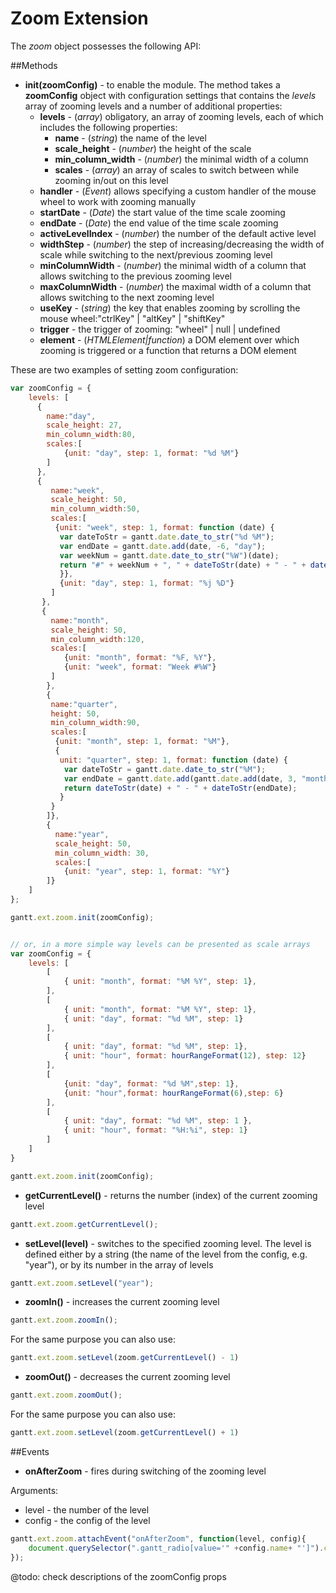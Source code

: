 Zoom Extension
==============

The *zoom* object possesses the following API:

##Methods

- **init(zoomConfig)** - to enable the module. The method takes a **zoomConfig** object with configuration settings that contains the *levels* array of zooming levels and a number of additional properties:
	- **levels** - (*array*) obligatory, an array of zooming levels, each of which includes the following properties:
    	- **name** - (*string*) the name of the level
    	- **scale_height** -  (*number*) the height of the scale
    	- **min_column_width** - (*number*) the minimal width of a column
    	- **scales** - (*array*) an array of scales to switch between while zooming in/out on this level
    - **handler** - (*Event*) allows specifying a custom handler of the mouse wheel to work with zooming manually
    - **startDate** - (*Date*) the start value of the time scale zooming
    - **endDate** - (*Date*) the end value of the time scale zooming
    - **activeLevelIndex** - (*number*) the number of the default active level
    - **widthStep** - (*number*) the step of increasing/decreasing the width of scale while switching to the next/previous zooming level
    - **minColumnWidth** - (*number*) the minimal width of a column that allows switching to the previous zooming level
    - **maxColumnWidth** - (*number*) the maximal width of a column that allows switching to the next zooming level
    - **useKey** - (*string*) the key that enables zooming by scrolling the mouse wheel:"ctrlKey" | "altKey" | "shiftKey"
    - **trigger** - the trigger of zooming: "wheel" | null | undefined 
    - **element** - (*HTMLElement|function*) a DOM element over which zooming is triggered or a function that returns a DOM element


These are two examples of setting zoom configuration:


~~~js
var zoomConfig = {
	levels: [
      {
        name:"day",
        scale_height: 27,
        min_column_width:80,
        scales:[
        	{unit: "day", step: 1, format: "%d %M"}
        ]
      },
      {
         name:"week",
         scale_height: 50,
         min_column_width:50,
         scales:[
          {unit: "week", step: 1, format: function (date) {
           var dateToStr = gantt.date.date_to_str("%d %M");
           var endDate = gantt.date.add(date, -6, "day");
           var weekNum = gantt.date.date_to_str("%W")(date);
           return "#" + weekNum + ", " + dateToStr(date) + " - " + dateToStr(endDate);
           }},
           {unit: "day", step: 1, format: "%j %D"}
         ]
       },
       {
         name:"month",
         scale_height: 50,
         min_column_width:120,
         scales:[
         	{unit: "month", format: "%F, %Y"},
         	{unit: "week", format: "Week #%W"}
         ]
        },
        {
         name:"quarter",
         height: 50,
         min_column_width:90,
         scales:[
          {unit: "month", step: 1, format: "%M"},
          {
           unit: "quarter", step: 1, format: function (date) {
            var dateToStr = gantt.date.date_to_str("%M");
            var endDate = gantt.date.add(gantt.date.add(date, 3, "month"), -1, "day");
            return dateToStr(date) + " - " + dateToStr(endDate);
           }
         }
  	    ]},
        {
          name:"year",
          scale_height: 50,
          min_column_width: 30,
          scales:[
          	{unit: "year", step: 1, format: "%Y"}
        ]}
    ]
};

gantt.ext.zoom.init(zoomConfig);


// or, in a more simple way levels can be presented as scale arrays
var zoomConfig = {
    levels: [
        [
            { unit: "month", format: "%M %Y", step: 1},
        ],
        [
            { unit: "month", format: "%M %Y", step: 1},
            { unit: "day", format: "%d %M", step: 1}
        ],
        [
            { unit: "day", format: "%d %M", step: 1},
            { unit: "hour", format: hourRangeFormat(12), step: 12}
        ],
        [
            {unit: "day", format: "%d %M",step: 1},
            {unit: "hour",format: hourRangeFormat(6),step: 6}
        ],
        [
            { unit: "day", format: "%d %M", step: 1 },
            { unit: "hour", format: "%H:%i", step: 1}
        ]
    ]
}

gantt.ext.zoom.init(zoomConfig);
~~~

- **getCurrentLevel()** - returns the number (index) of the current zooming level

~~~js
gantt.ext.zoom.getCurrentLevel();
~~~

- **setLevel(level)** - switches to the specified zooming level. The level is defined either by a string (the name of the level from the config, e.g. "year"), or by its number in the array of levels

~~~js
gantt.ext.zoom.setLevel("year");
~~~


- **zoomIn()** - increases the current zooming level

~~~js
gantt.ext.zoom.zoomIn();
~~~

For the same purpose you can also use:

~~~js
gantt.ext.zoom.setLevel(zoom.getCurrentLevel() - 1)
~~~

- **zoomOut()** - decreases the current zooming level

~~~js
gantt.ext.zoom.zoomOut();
~~~

For the same purpose you can also use:

~~~js
gantt.ext.zoom.setLevel(zoom.getCurrentLevel() + 1)
~~~


##Events


- **onAfterZoom** -  fires during switching of the zooming level

Arguments: 

- level - the number of the level
- config - the config of the level

~~~js
gantt.ext.zoom.attachEvent("onAfterZoom", function(level, config){ 
    document.querySelector(".gantt_radio[value='" +config.name+ "']").checked = true;
}); 
~~~

@todo: check descriptions of the zoomConfig props
